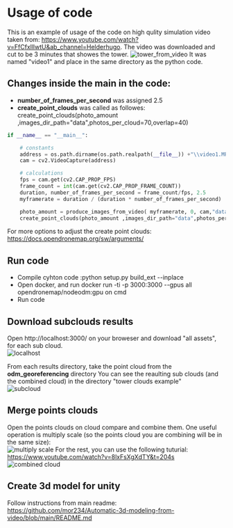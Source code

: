 
# Usage of code

This is an example of usage of the code on high qulity simulation video taken from:
 https://www.youtube.com/watch?v=FfCfxlllwtU&ab_channel=Helderhugo. 
 The video was downloaded and cut to be 3 minutes that showes the tower.
 ![tower_from_video](https://github.com/mor234/Automatic-3d-modeling-from-video/blob/a011fb347f7069ee44750ce8538e7d3608d3a221/images/video_tower.png)
 It was named "video1" and place in the same directory as the python code.
## Changes inside the main in the code: 
 - **number_of_frames_per_second** was assigned 2.5  
 - **create_point_clouds** was called as followes:     create_point_clouds(photo_amount ,images_dir_path="data",photos_per_cloud=70,overlap=40)

```python
if __name__ == "__main__":

    # constants
    address = os.path.dirname(os.path.realpath(__file__)) +"\\video1.MP4"
    cam = cv2.VideoCapture(address)

    # calculations
    fps = cam.get(cv2.CAP_PROP_FPS)
    frame_count = int(cam.get(cv2.CAP_PROP_FRAME_COUNT))
    duration, number_of_frames_per_second = frame_count/fps, 2.5
    myframerate = duration / (duration * number_of_frames_per_second)

    photo_amount = produce_images_from_video( myframerate, 0, cam,"data")
    create_point_clouds(photo_amount ,images_dir_path="data",photos_per_cloud=70,overlap=40)
```
For more options to adjust the create point clouds: https://docs.opendronemap.org/sw/arguments/ 
## Run code
 - Compile cyhton code :python setup.py build_ext --inplace
 - Open docker, and run docker run -ti -p 3000:3000 --gpus all opendronemap/nodeodm:gpu on cmd
 - Run code

## Download subclouds results
Open http://localhost:3000/ on your broweser and download "all assets", for each sub cloud.<br/>
![localhost](https://github.com/mor234/Automatic-3d-modeling-from-video/blob/1ec771404b6617cf6a5abacb84825bb41fbc8ca5/images/loacl_host_view.png)

From each results directory, take the point cloud from the **odm_georeferencing** directory
You can see the reaulting sub clouds (and the combined cloud) in the directory "tower clouds example" <br/>
![subcloud](https://github.com/mor234/Automatic-3d-modeling-from-video/blob/286345a700e227e493235b2c285d8ce69acfbf05/images/sub_cloud_example.png)

## Merge points clouds
Open the points clouds on cloud compare and combine them.
One useful operation is multiply scale (so the points cloud you are combining will be in the same size):<br/>
![multiply scale](https://github.com/mor234/Automatic-3d-modeling-from-video/blob/a011fb347f7069ee44750ce8538e7d3608d3a221/images/multiply_scale.png)
For the rest, you can use the following tuturial: https://www.youtube.com/watch?v=8lxFsXgXdTY&t=204s<br/>
![combined cloud](https://github.com/mor234/Automatic-3d-modeling-from-video/blob/5a19465a0f2175c9b7b713d76a47043a756a55ce/images/combined_tower_point_cloud.png)
## Create 3d model for unity
Follow instructions from main readme: https://github.com/mor234/Automatic-3d-modeling-from-video/blob/main/README.md
